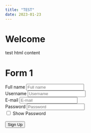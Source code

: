 ```yaml
---
title: "TEST"
date: 2023-01-23
---
```


<!DOCTYPE HTML>
<html>
	<body>
	<h1>Welcome</h1>
	<p>test html content</p>
    <h1 class="block-header alt">
              <span>Form 1</span>
    </h1>
    <form>
              <div class="form-group">
                <label class="sr-only">Full name</label>
                <input type="text" class="form-control input-lg" placeholder="Full name">
              </div>
              <div class="form-group">
                <label class="sr-only">Username</label>
                <input type="text" class="form-control input-lg" placeholder="Username">
              </div>
              <div class="form-group">
                <label class="sr-only">E-mail</label>
                <input type="email" class="form-control input-lg" placeholder="E-mail">
              </div>
              <div class="row">
                <div class="col-sm-6">
                  <div class="form-group">
                    <label class="sr-only">Password</label>
                    <input type="password" id = "password" class="form-control input-lg" placeholder="Password" >
                  </div>
                </div>
                <!-- <div class="col-sm-6">
                  <div class="form-group">
                    <label class="sr-only">Repeat password</label>
                    <input type="password" id = "password1" class="form-control input-lg" placeholder="Repeat password">
                  </div> 
                </div> -->
              </div>
              <div class="checkbox">
                <input type="checkbox" class = "toggle" id="singlePassword" value="" data-pw-toggle = "#password">
                <label for="singlePassword">
                  Show Password
                </label>
              </div><br />
              <button type="submit" class="btn btn-lg btn-primary">
                Sign Up
              </button>
            </form>
	</body>
</html>


